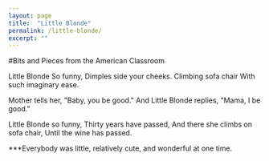 ```yaml
---
layout: page
title:  "Little Blonde"
permalink: /little-blonde/
excerpt: ""
---
```


#Bits and Pieces from the American Classroom

Little Blonde
So funny,
Dimples side your cheeks.
Climbing sofa chair
With such imaginary ease.

Mother tells her,
"Baby, you be good."
And Little Blonde replies,
"Mama, I be good."

Little Blonde so funny,
Thirty years have passed,
And there she climbs on sofa chair,
Until the wine has passed.

***Everybody was little, relatively cute, and wonderful at one time.
